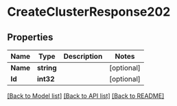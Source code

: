 # CreateClusterResponse202

## Properties

Name | Type | Description | Notes
------------ | ------------- | ------------- | -------------
**Name** | **string** |  | [optional] 
**Id** | **int32** |  | [optional] 

[[Back to Model list]](../README.md#documentation-for-models) [[Back to API list]](../README.md#documentation-for-api-endpoints) [[Back to README]](../README.md)


